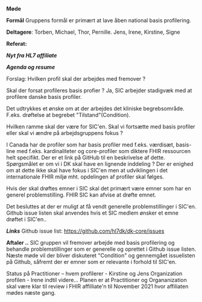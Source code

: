 **Møde**

**Formål**
Gruppens formål er primært at lave åben national basis profilering.

**Deltagere**: Torben, Michael, Thor, Pernille. Jens, Irene, Kirstine, Signe 

**Referat:**

***Nyt fra HL7 affiliate***

***Agenda og resume***

                                          
Forslag: Hvilken profil skal der arbejdes med fremover ? 

Skal der forsat profileres basis profier ?
Ja, SIC arbejder stadigvæk med at profilere danske basis profiler.

Det udtrykkes et ønske om at der arbejdes det kliniske begrebsområde.
F.eks. drøftelse at begrebet "Tilstand"(Condition). 

Hvilken ramme skal der være for SIC'en.
Skal vi fortsætte med basis profiler eller skal vi ændre på arbejdsgruppens fokus ?

I Canada har de profiler som har basis profiler med f.eks. værdisæt, basis-line med f.eks. kardinaliteter og core-profiler som diktere FHIR ressourcen helt specifikt. Der er et link på 
GitHub til en beskrivelse af dette.
Spørgsmålet er om vi i DK skal have en lignende inddeling ?
Der er enighed om at dette ikke skal have fokus i SIC'en men at udviklingen i det internationale FHIR miljø mht. opdelingen af profiler skal følges.

Hvis der skal drøftes emner i SIC skal det primært være emner som har en generel problemstilling.
FHIR SIC kan afvise at drøfte emnet. 

Det besluttes at der er muligt at få vendt generelle problemstillinger i SIC'en.
Github issue listen skal anvendes hvis et SIC medlem ønsker et emne drøftet i SIC'en..

   
***Links***
Github issue list:
https://github.com/hl7dk/dk-core/issues


**Aftaler ..**
SIC gruppen vil fremover arbejde med basis profilering og behandle problemstillinger som er generelle og oprettet i Github issue listen. 
Næste møde vil der bliver diskuteret "Condition" og gennemgået issuelisten på Github, såfremt der er emner som er relevante i forhold til SIC'en. 

Status på
          Practitioner – hvem profilerer  - Kirstine og Jens
         Organization profilen - Irene indtil videre...
Planen er at Practitioner og Organanization skal være klar til review i FHIR affilliate'n  til November 2021 hvor affiliaten mødes næste gang.                    
 
             